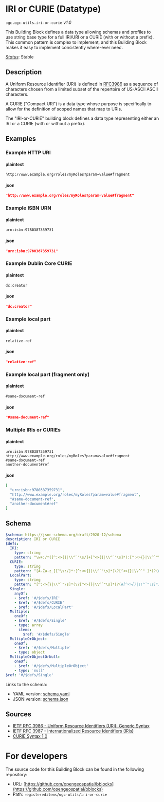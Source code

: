 
# IRI or CURIE (Datatype)

`ogc.ogc-utils.iri-or-curie` *v1.0*

This Building Block defines a data type allowing schemas and profiles to use string base type for a full IRI/URI or a CURIE (with or without a prefix). This common pattern is complex to implement, and this Building Block makes it easy to implement consistently where-ever need.

[*Status*](http://www.opengis.net/def/status): Stable

## Description

A Uniform Resource Identifier (URI) is defined in [RFC3986](https://www.ietf.org/rfc/rfc3986.txt) as a
sequence of characters chosen from a limited subset of the repertoire
of US-ASCII ASCII characters.

A CURIE ("Compact URI") is a data type whose purpose is specifically to allow for the definition
of scoped names that map to URIs.

The "IRI-or-CURIE" building block defines a data type representing either an IRI or a CURIE (with or without a prefix).
## Examples

### Example HTTP URI
#### plaintext
```plaintext
http://www.example.org/roles/myRoles?param=value#fragment
```

#### json
```json
"http://www.example.org/roles/myRoles?param=value#fragment"
```


### Example ISBN URN
#### plaintext
```plaintext
urn:isbn:9780387359731
```

#### json
```json
"urn:isbn:9780387359731"
```


### Example Dublin Core CURIE
#### plaintext
```plaintext
dc:creator
```

#### json
```json
"dc:creator"
```


### Example local part
#### plaintext
```plaintext
relative-ref
```

#### json
```json
"relative-ref"
```


### Example local part (fragment only)
#### plaintext
```plaintext
#same-document-ref
```

#### json
```json
"#same-document-ref"
```


### Multiple IRIs or CURIEs
#### plaintext
```plaintext
urn:isbn:9780387359731
http://www.example.org/roles/myRoles?param=value#fragment
#same-document-ref
another-document#ref

```

#### json
```json
[
  "urn:isbn:9780387359731",
  "http://www.example.org/roles/myRoles?param=value#fragment",
  "#same-document-ref",
  "another-document#ref"
]

```

## Schema

```yaml
$schema: https://json-schema.org/draft/2020-12/schema
description: IRI or CURIE
$defs:
  IRI:
    type: string
    pattern: ^\w+:/*([^:<>{}|\\^`"\s/]+[^<>{}|\\^`"\s]*(:[^:<>{}|\\^`"\s]+)?)?$
  CURIE:
    type: string
    pattern: ^[A-Za-z_][^\s:/]*:[^:<>{}|\\^`"\s]*(\?[^<>{}|\\^`" ]*)?(#[^<>{}|\\^`"\s]*)?$
  LocalPart:
    type: string
    pattern: ^[^:<>{}|\\^`"\s]*(\?[^<>{}|\\^`"\s]*)?(#[^<>{}|\\^`"\s]*)?$
  Single:
    anyOf:
    - $ref: '#/$defs/IRI'
    - $ref: '#/$defs/CURIE'
    - $ref: '#/$defs/LocalPart'
  Multiple:
    oneOf:
    - $ref: '#/$defs/Single'
    - type: array
      items:
        $ref: '#/$defs/Single'
  MultipleOrObject:
    oneOf:
    - $ref: '#/$defs/Multiple'
    - type: object
  MultipleOrObjectOrNull:
    oneOf:
    - $ref: '#/$defs/MultipleOrObject'
    - type: 'null'
$ref: '#/$defs/Single'

```

Links to the schema:

* YAML version: [schema.yaml](http://opengeospatial.github.io/bblocks/annotated-schemas/ogc-utils/iri-or-curie/schema.json)
* JSON version: [schema.json](http://opengeospatial.github.io/bblocks/annotated-schemas/ogc-utils/iri-or-curie/schema.yaml)

## Sources

* [IETF RFC 3986 - Uniform Resource Identifiers (URI): Generic Syntax](https://www.ietf.org/rfc/rfc3986.txt)
* [IETF RFC 3987 - Internationalized Resource Identifiers (IRIs)](https://www.ietf.org/rfc/rfc3987.txt)
* [CURIE Syntax 1.0](https://www.w3.org/TR/curie/)

# For developers

The source code for this Building Block can be found in the following repository:

* URL: [https://github.com/opengeospatial/bblocks](https://github.com/opengeospatial/bblocks)
* Path: `registereditems/ogc-utils/iri-or-curie`

